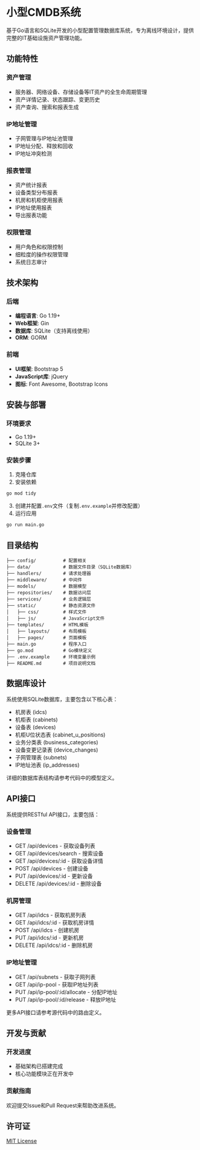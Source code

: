 # 小型CMDB系统

基于Go语言和SQLite开发的小型配置管理数据库系统，专为离线环境设计，提供完整的IT基础设施资产管理功能。

## 功能特性

### 资产管理
- 服务器、网络设备、存储设备等IT资产的全生命周期管理
- 资产详情记录、状态跟踪、变更历史
- 资产查询、搜索和报表生成

### IP地址管理
- 子网管理与IP地址池管理
- IP地址分配、释放和回收
- IP地址冲突检测

### 报表管理
- 资产统计报表
- 设备类型分布报表
- 机房和机柜使用报表
- IP地址使用报表
- 导出报表功能

### 权限管理
- 用户角色和权限控制
- 细粒度的操作权限管理
- 系统日志审计

## 技术架构

### 后端
- **编程语言**: Go 1.19+
- **Web框架**: Gin
- **数据库**: SQLite（支持离线使用）
- **ORM**: GORM

### 前端
- **UI框架**: Bootstrap 5
- **JavaScript库**: jQuery
- **图标**: Font Awesome, Bootstrap Icons

## 安装与部署

### 环境要求
- Go 1.19+
- SQLite 3+

### 安装步骤
1. 克隆仓库
2. 安装依赖
```bash
go mod tidy
```
3. 创建并配置`.env`文件（复制`.env.example`并修改配置）
4. 运行应用
```bash
go run main.go
```

## 目录结构

```
├── config/          # 配置相关
├── data/            # 数据文件目录（SQLite数据库）
├── handlers/        # 请求处理器
├── middleware/      # 中间件
├── models/          # 数据模型
├── repositories/    # 数据访问层
├── services/        # 业务逻辑层
├── static/          # 静态资源文件
│   ├── css/         # 样式文件
│   ├── js/          # JavaScript文件
├── templates/       # HTML模板
│   ├── layouts/     # 布局模板
│   ├── pages/       # 页面模板
├── main.go          # 程序入口
├── go.mod           # Go模块定义
├── .env.example     # 环境变量示例
├── README.md        # 项目说明文档
```

## 数据库设计

系统使用SQLite数据库，主要包含以下核心表：

- 机房表 (idcs)
- 机柜表 (cabinets)
- 设备表 (devices)
- 机柜U位状态表 (cabinet_u_positions)
- 业务分类表 (business_categories)
- 设备变更记录表 (device_changes)
- 子网管理表 (subnets)
- IP地址池表 (ip_addresses)

详细的数据库表结构请参考代码中的模型定义。

## API接口

系统提供RESTful API接口，主要包括：

### 设备管理
- GET /api/devices - 获取设备列表
- GET /api/devices/search - 搜索设备
- GET /api/devices/:id - 获取设备详情
- POST /api/devices - 创建设备
- PUT /api/devices/:id - 更新设备
- DELETE /api/devices/:id - 删除设备

### 机房管理
- GET /api/idcs - 获取机房列表
- GET /api/idcs/:id - 获取机房详情
- POST /api/idcs - 创建机房
- PUT /api/idcs/:id - 更新机房
- DELETE /api/idcs/:id - 删除机房

### IP地址管理
- GET /api/subnets - 获取子网列表
- GET /api/ip-pool - 获取IP地址列表
- PUT /api/ip-pool/:id/allocate - 分配IP地址
- PUT /api/ip-pool/:id/release - 释放IP地址

更多API接口请参考源代码中的路由定义。

## 开发与贡献

### 开发进度
- 基础架构已搭建完成
- 核心功能模块正在开发中

### 贡献指南
欢迎提交Issue和Pull Request来帮助改进系统。

## 许可证

[MIT License](LICENSE)
